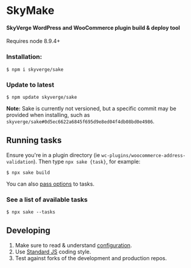 # SkyMake

#### SkyVerge WordPress and WooCommerce plugin build & deploy tool

Requires node 8.9.4+

### Installation:

```
$ npm i skyverge/sake
```

### Update to latest

```
$ npm update skyverge/sake
```

**Note:** Sake is currently not versioned, but a specific commit may be provided when installing, such as `skyverge/sake#0d5ec6622a6845f695d9e8ed04f4db08bd0e4986`.

## Running tasks

Ensure you're in a plugin directory (ie `wc-plugins/woocommerce-address-validation`). Then type `npx sake {task}`, for example:

```
$ npx sake build
```

You can also [pass options](https://github.com/skyverge/sake/wiki/CLI-options) to tasks.

### See a list of available tasks

```
$ npx sake --tasks
```

## Developing

1. Make sure to read & understand [configuration](https://github.com/skyverge/sake/wiki/Configuration).
2. Use [Standard JS](https://standardjs.com/) coding style.
3. Test against forks of the development and production repos.

